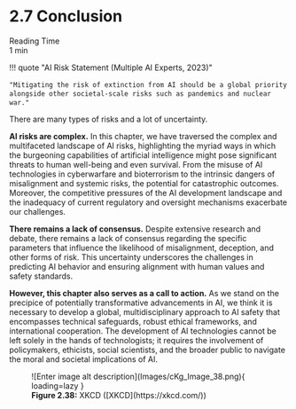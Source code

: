 # 2.7 Conclusion
<div class="section-meta">
    <div class="meta-item">
        <span class="meta-icon">
            <i class="fas fa-clock"></i>
        </span>
        <div class="meta-content">
            <div class="meta-label">Reading Time</div>
            <div class="meta-value">1 min</div>
        </div>
    </div>
</div>

!!! quote "AI Risk Statement (Multiple AI Experts, 2023)"



    "Mitigating the risk of extinction from AI should be a global priority alongside other societal-scale risks such as pandemics and nuclear war."



There are many types of risks and a lot of uncertainty.

**AI risks are complex.** In this chapter, we have traversed the complex and multifaceted landscape of AI risks, highlighting the myriad ways in which the burgeoning capabilities of artificial intelligence might pose significant threats to human well-being and even survival. From the misuse of AI technologies in cyberwarfare and bioterrorism to the intrinsic dangers of misalignment and systemic risks, the potential for catastrophic outcomes. Moreover, the competitive pressures of the AI development landscape and the inadequacy of current regulatory and oversight mechanisms exacerbate our challenges.

**There remains a lack of consensus.** Despite extensive research and debate, there remains a lack of consensus regarding the specific parameters that influence the likelihood of misalignment, deception, and other forms of risk. This uncertainty underscores the challenges in predicting AI behavior and ensuring alignment with human values and safety standards.

**However, this chapter also serves as a call to action.** As we stand on the precipice of potentially transformative advancements in AI, we think it is necessary to develop a global, multidisciplinary approach to AI safety that encompasses technical safeguards, robust ethical frameworks, and international cooperation. The development of AI technologies cannot be left solely in the hands of technologists; it requires the involvement of policymakers, ethicists, social scientists, and the broader public to navigate the moral and societal implications of AI.

<figure markdown="span">
![Enter image alt description](Images/cKg_Image_38.png){ loading=lazy }
  <figcaption markdown="1"><b>Figure 2.38:</b> XKCD ([XKCD](https://xkcd.com/))</figcaption>
</figure>